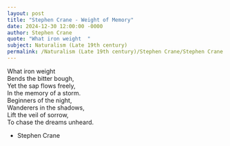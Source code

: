 ```yaml
---
layout: post
title: "Stephen Crane - Weight of Memory"
date: 2024-12-30 12:00:00 -0000
author: Stephen Crane
quote: "What iron weight  "
subject: Naturalism (Late 19th century)
permalink: /Naturalism (Late 19th century)/Stephen Crane/Stephen Crane - Weight of Memory
---
```


What iron weight  
Bends the bitter bough,  
Yet the sap flows freely,  
In the memory of a storm.  
Beginners of the night,  
Wanderers in the shadows,  
Lift the veil of sorrow,  
To chase the dreams unheard.

- Stephen Crane
